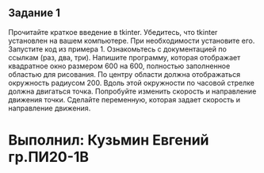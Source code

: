 ## Задание 1
Прочитайте краткое введение в tkinter.
Убедитесь, что tkinter установлен на вашем компьютере. При необходимости установите его.
Запустите код из примера 1.
Ознакомьтесь с документацией по ссылкам (раз, два, три).
Напишите программу, которая отображает квадратное окно размером 600 на 600, полностью заполненное областью для рисования. По центру области должна отображаться окружность радиусом 200. Вдоль этой окружности по часовой стрелке должна двигаться точка. 
Попробуйте изменить скорость и направление движения точки. Сделайте переменную, которая задает скорость и направление движения. 


# Выполнил: Кузьмин Евгений гр.ПИ20-1В